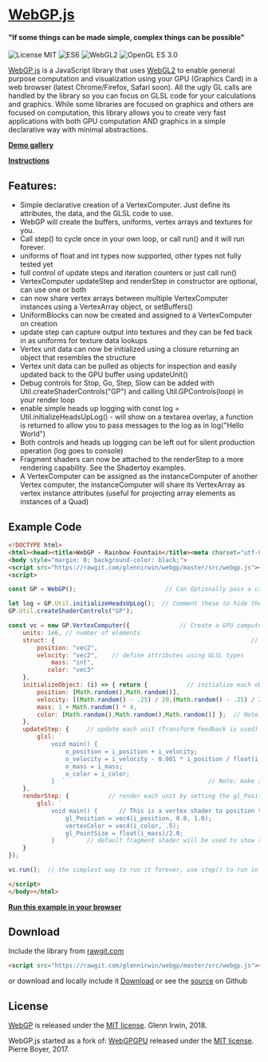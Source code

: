 # [WebGP.js](https://github.com/glennirwin/webgp)

#### "If some things can be made simple, complex things can be possible"

![License MIT](https://img.shields.io/badge/license-MIT-lightgrey.svg?style=flat-square)
![ES6](https://img.shields.io/badge/ES-6-lightgrey.svg?style=flat-square)
![WebGL2](https://img.shields.io/badge/WebGL-2-lightgrey.svg?style=flat-square)
![OpenGL ES 3.0](https://img.shields.io/badge/OpenGL-ES%203.0-lightgrey.svg?style=flat-square)

[WebGP.js](https://github.com/glennirwin/webgp=) is a JavaScript library that uses [WebGL2](https://www.khronos.org/registry/webgl/specs/latest/2.0/) to enable general purpose computation and visualization using your GPU (Graphics Card) in a web browser (latest Chrome/Firefox, Safari soon).  All the ugly GL calls are handled by the library so you can focus on GLSL code for your calculations and graphics.  While some libraries are focused on graphics and others are focused on computation, this library allows you to create very fast applications with both GPU computation AND graphics in a simple declarative way with minimal abstractions.

**[Demo gallery](https://glennirwin.github.io/webgp/examples/index.html)**

**[Instructions](https://github.com/glennirwin/webgp/master/src)**

## Features:
* Simple declarative creation of a VertexComputer. Just define its attributes, the data, and the GLSL code to use.
* WebGP will create the buffers, uniforms, vertex arrays and textures for you.  
* Call step() to cycle once in your own loop, or call run() and it will run forever.
* uniforms of float and int types now supported, other types not fully tested yet
* full control of update steps and iteration counters or just call run()
* VertexComputer updateStep and renderStep in constructor are optional, can use one or both
* can now share vertex arrays between multiple VertexComputer instances using a VertexArray object, or setBuffers()
* UniformBlocks can now be created and assigned to a VertexComputer on creation
* update step can capture output into textures and they can be fed back in as uniforms for texture data lookups
* Vertex unit data can now be initialized using a closure returning an object that resembles the structure
* Vertex unit data can be pulled as objects for inspection and easily updated back to the GPU buffer using updateUnit()
* Debug controls for Stop, Go, Step, Slow can be added with Util.createShaderControls("GP") and calling Util.GPControls(loop) in your render loop
* enable simple heads up logging with const log = Util.initializeHeadsUpLog()  - will show on a textarea overlay, a function is returned to allow you to pass messages to the log as in log("Hello World")
* Both controls and heads up logging can be left out for silent production operation (log goes to console)
* Fragment shaders can now be attached to the renderStep to a more rendering capability.  See the Shadertoy examples.
* A VertexComputer can be assigned as the instanceComputer of another Vertex computer, the instanceComputer will share its VertexArray as vertex instance attributes (useful for projecting array elements as instances of a Quad)

## Example Code ##

```html
<!DOCTYPE html>
<html><head><title>WebGP - Rainbow Fountain</title><meta charset="utf-8"></head>
<body style="margin: 0; background-color: black;">
<script src="https://rawgit.com/glennirwin/webgp/master/src/webgp.js"></script>
<script>

const GP = WebGP();                         // Can Optionally pass a canvas and/or a gl context

let log = GP.Util.initializeHeadsUpLog();  // Comment these to hide the log and controls
GP.Util.createShaderControls("GP");

const vc = new GP.VertexComputer({				// Create a GPU computer
    units: 1e6, // number of elements
    struct: {								  						// define the unit data
        position: "vec2",
        velocity: "vec2",    // define attributes using GLSL types
            mass: "int",
           color: "vec3"
    },
    initializeObject: (i) => { return {           // initialize each object data with a return object
        position: [Math.random(),Math.random()],
        velocity: [(Math.random() - .25) / 20,(Math.random() - .25) / 20],  // a vec2 is an array of 2 numbers
        mass: 1 + Math.random() * 4,
        color: [Math.random(),Math.random(),Math.random()] };  // Note: Use the index i to map your data
    },
    updateStep: {     // update each unit (Transform feedback is used)
        glsl: `
            void main() {
                o_position = i_position + i_velocity;
                o_velocity = i_velocity - 0.001 * i_position / float(i_mass);
                o_mass = i_mass;
                o_color = i_color;
            }  `										// Note; make sure to assign all the outputs
    },
    renderStep: {			// render each unit by setting the gl_Position and the vertexColor
        glsl: `
            void main() {      // This is a vertex shader to position the points on the display
                gl_Position = vec4(i_position, 0.0, 1.0);
                vertexColor = vec4(i_color, .5);
                gl_PointSize = float(i_mass)/2.0;
            }   `     // default fragment shader will be used to show the points
    }
});

vc.run();  // the simplest way to run it forever, use step() to run in your own loop

</script>
</body></html>
```
**[Run this example in your browser](https://glennirwin.github.io/webgp/examples/rainbow-fountain.html)**

## Download ##

Include the library from [rawgit.com](https://rawgit.com/glennirwin/webgp/master/src/webgp.js)
```html
<script src="https://rawgit.com/glennirwin/webgp/master/src/webgp.js"></script>
```
or download and locally include it [Download](https://rawgit.com/glennirwin/webgp/master/src/webgp.js)
or see the [source](https://github.com/glennirwin/webgp) on Github

## License ##
[WebGP](https://github.com/glennirwin/webgp/) is released under the [MIT license](http://opensource.org/licenses/mit-license.php). Glenn Irwin, 2018.

WebGP.js started as a fork of:
[WebGPGPU](https://github.com/npny/webgpgpu/) released under the [MIT license](http://opensource.org/licenses/mit-license.php). Pierre Boyer, 2017.
